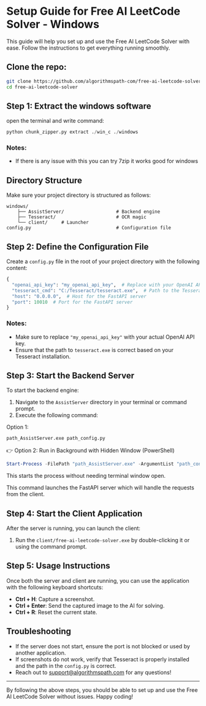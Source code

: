 # Setup Guide for Free AI LeetCode Solver - Windows

This guide will help you set up and use the Free AI LeetCode Solver with ease. Follow the instructions to get everything running smoothly.

## Clone the repo:

```bash
git clone https://github.com/algorithmspath-com/free-ai-leetcode-solver.git
cd free-ai-leetcode-solver
```

## Step 1: Extract the windows software

open the terminal and write command:

```python
python chunk_zipper.py extract ./win_c ./windows
```

### Notes:

* If there is any issue with this you can try 7zip it works good for windows


## Directory Structure

Make sure your project directory is structured as follows:

```
windows/
    ├── AssistServer/                   # Backend engine
    ├── Tesseract/                      # OCR magic
    └── client/     # Launcher
config.py                               # Configuration file
```

## Step 2: Define the Configuration File

Create a `config.py` file in the root of your project directory with the following content:

```python
{
  "openai_api_key": "my_openai_api_key",  # Replace with your OpenAI API key
  "tesseract_cmd": "C:/Tesseract/tesseract.exe",  # Path to the Tesseract executable
  "host": "0.0.0.0",  # Host for the FastAPI server
  "port": 10010  # Port for the FastAPI server
}
```

### Notes:

- Make sure to replace `"my_openai_api_key"` with your actual OpenAI API key.
- Ensure that the path to `tesseract.exe` is correct based on your Tesseract installation.

## Step 3: Start the Backend Server

To start the backend engine:

1. Navigate to the `AssistServer` directory in your terminal or command prompt.
2. Execute the following command:
   
Option 1:

```bash
path_AssistServer.exe path_config.py
```

👉 Option 2: Run in Background with Hidden Window (PowerShell)

```powershell
Start-Process -FilePath "path_AssistServer.exe" -ArgumentList "path_config.py" -WindowStyle Hidden
```

This starts the process without needing terminal window open.

This command launches the FastAPI server which will handle the requests from the client.

## Step 4: Start the Client Application

After the server is running, you can launch the client:

1. Run the `client/free-ai-leetcode-solver.exe` by double-clicking it or using the command prompt.

## Step 5: Usage Instructions

Once both the server and client are running, you can use the application with the following keyboard shortcuts:

- **Ctrl + H**: Capture a screenshot.
- **Ctrl + Enter**: Send the captured image to the AI for solving.
- **Ctrl + R**: Reset the current state.

## Troubleshooting

- If the server does not start, ensure the port is not blocked or used by another application.
- If screenshots do not work, verify that Tesseract is properly installed and the path in the `config.py` is correct.
- Reach out to support@algorithmspath.com for any questions!

---

By following the above steps, you should be able to set up and use the Free AI LeetCode Solver without issues. Happy coding!
